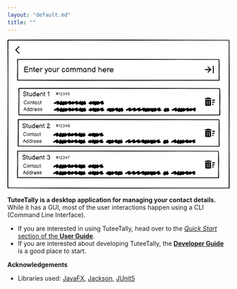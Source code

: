 ```yaml
---
layout: "default.md"
title: ""
---
```



![Ui](images/Ui.png)

**TuteeTally is a desktop application for managing your contact details.** While it has a GUI, most of the user interactions happen using a CLI (Command Line Interface).

* If you are interested in using TuteeTally, head over to the [_Quick Start_ section of the **User Guide**](UserGuide.html#quick-start).
* If you are interested about developing TuteeTally, the [**Developer Guide**](DeveloperGuide.html) is a good place to start.


**Acknowledgements**

* Libraries used: [JavaFX](https://openjfx.io/), [Jackson](https://github.com/FasterXML/jackson), [JUnit5](https://github.com/junit-team/junit5)
